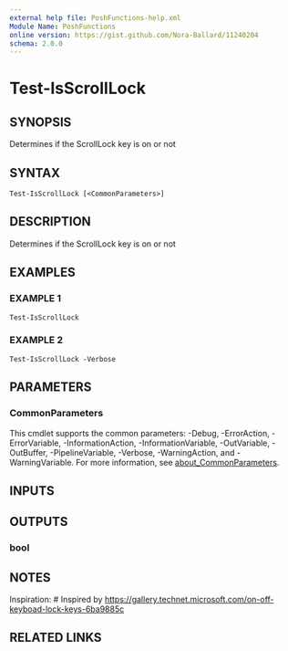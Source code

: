 ```yaml
---
external help file: PoshFunctions-help.xml
Module Name: PoshFunctions
online version: https://gist.github.com/Nora-Ballard/11240204
schema: 2.0.0
---
```


# Test-IsScrollLock

## SYNOPSIS
Determines if the ScrollLock key is on or not

## SYNTAX

```
Test-IsScrollLock [<CommonParameters>]
```

## DESCRIPTION
Determines if the ScrollLock key is on or not

## EXAMPLES

### EXAMPLE 1
```
Test-IsScrollLock
```

### EXAMPLE 2
```
Test-IsScrollLock -Verbose
```

## PARAMETERS

### CommonParameters
This cmdlet supports the common parameters: -Debug, -ErrorAction, -ErrorVariable, -InformationAction, -InformationVariable, -OutVariable, -OutBuffer, -PipelineVariable, -Verbose, -WarningAction, and -WarningVariable. For more information, see [about_CommonParameters](http://go.microsoft.com/fwlink/?LinkID=113216).

## INPUTS

## OUTPUTS

### bool
## NOTES
Inspiration: # Inspired by https://gallery.technet.microsoft.com/on-off-keyboad-lock-keys-6ba9885c

## RELATED LINKS
